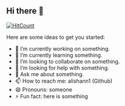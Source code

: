 ## Hi there 👋
 [![HitCount](https://hits.dwyl.com/alishann1/alishann1.svg?style=flat-square)](http://hits.dwyl.com/alishann1/alishann1)
<!--
**alishann1/alishann1** is a ✨ _special_ ✨ repository because its `README.md` (this file) appears on your GitHub profile.
-->
Here are some ideas to get you started:

- 🔭 I’m currently working on something.
- 🌱 I’m currently learning something.
- 👯 I’m looking to collaborate on something.
- 🤔 I’m looking for help with something.
- 💬 Ask me about something.
- 📫 How to reach me: alishann1 (Github)
- 😄 Pronouns: someone
- ⚡ Fun fact: here is something

